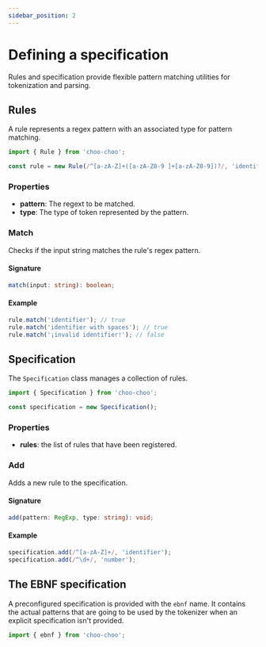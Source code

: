 ```yaml
---
sidebar_position: 2
---
```


# Defining a specification

Rules and specification provide flexible pattern matching utilities for tokenization and parsing.

## Rules

A rule represents a regex pattern with an associated type for pattern matching.

```typescript
import { Rule } from 'choo-choo';

const rule = new Rule(/^[a-zA-Z]+([a-zA-Z0-9 ]+[a-zA-Z0-9])?/, 'identifier');
```

### Properties

- **pattern**: The regext to be matched.
- **type**: The type of token represented by the pattern.

### Match

Checks if the input string matches the rule's regex pattern.

#### Signature

```typescript
match(input: string): boolean;
```

#### Example

```typescript
rule.match('identifier'); // true
rule.match('identifier with spaces'); // true
rule.match('¡invalid identifier!'); // false
```

## Specification

The `Specification` class manages a collection of rules.

```typescript
import { Specification } from 'choo-choo';

const specification = new Specification();
```

### Properties

* **rules**: the list of rules that have been registered.

### Add

Adds a new rule to the specification.

#### Signature

```typescript
add(pattern: RegExp, type: string): void;
```

#### Example

```typescript
specification.add(/^[a-zA-Z]+/, 'identifier');
specification.add(/^\d+/, 'number');
```

## The EBNF specification

A preconfigured specification is provided with the `ebnf` name. It contains the actual patterns that are going to be used by the tokenizer when an explicit specification isn't provided.

```typescript
import { ebnf } from 'choo-choo';
```
